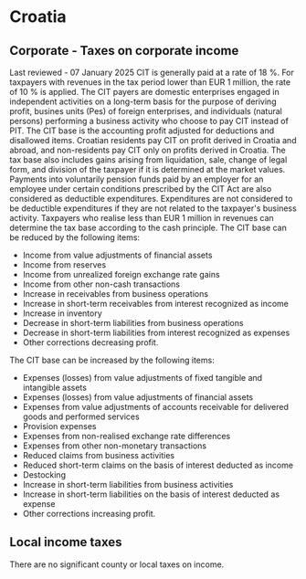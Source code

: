 # Croatia
## Corporate - Taxes on corporate income
Last reviewed - 07 January 2025
CIT is generally paid at a rate of 18 %. For taxpayers with revenues in the tax period lower than EUR 1 million, the rate of 10 % is applied. The CIT payers are domestic enterprises engaged in independent activities on a long-term basis for the purpose of deriving profit, busines units (Pes) of foreign enterprises, and individuals (natural persons) performing a business activity who choose to pay CIT instead of PIT.
The CIT base is the accounting profit adjusted for deductions and disallowed items. Croatian residents pay CIT on profit derived in Croatia and abroad, and non-residents pay CIT only on profits derived in Croatia. The tax base also includes gains arising from liquidation, sale, change of legal form, and division of the taxpayer if it is determined at the market values.
Payments into voluntarily pension funds paid by an employer for an employee under certain conditions prescribed by the CIT Act are also considered as deductible expenditures.
Expenditures are not considered to be deductible expenditures if they are not related to the taxpayer's business activity.
Taxpayers who realise less than EUR 1 million in revenues can determine the tax base according to the cash principle.
The CIT base can be reduced by the following items:
  * Income from value adjustments of financial assets
  * Income from reserves
  * Income from unrealized foreign exchange rate gains
  * Income from other non-cash transactions
  * Increase in receivables from business operations
  * Increase in short-term receivables from interest recognized as income
  * Increase in inventory
  * Decrease in short-term liabilities from business operations
  * Decrease in short-term liabilities from interest recognized as expenses
  * Other corrections decreasing profit.


The CIT base can be increased by the following items:
  * Expenses (losses) from value adjustments of fixed tangible and intangible assets
  * Expenses (losses) from value adjustments of financial assets
  * Expenses from value adjustments of accounts receivable for delivered goods and performed services
  * Provision expenses
  * Expenses from non-realised exchange rate differences
  * Expenses from other non-monetary transactions
  * Reduced claims from business activities
  * Reduced short-term claims on the basis of interest deducted as income
  * Destocking
  * Increase in short-term liabilities from business activities
  * Increase in short-term liabilities on the basis of interest deducted as expense
  * Other corrections increasing profit.


## Local income taxes
There are no significant county or local taxes on income.
